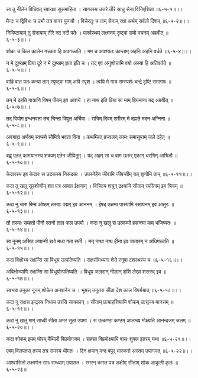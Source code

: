 सा तु नीलेन विधिवत् स्वारक्षा सुसमाहिता ।
सागरस्य उत्तरे तीरे साधु सेना विनिएशिता ॥६-५-१॥।।

मैन्दः च द्विविधः च उभौ तत्र वानर पुम्गवौ ।
विचेरतुः च ताम् सेनाम् रक्षा अर्थम् सर्वतो दिशम् ॥६-५-२॥।।

निविष्टायाम् तु सेनायाम् तीरे नद नदी पतेः ।
पार्श्वस्थम् लक्ष्मणम् दृष्ट्वा रामो वचनम् अब्रवीत् ॥६-५-३॥।।

शोकः च किल कालेन गच्चता हि अपगच्चति ।
मम च अपश्यतः कान्ताम् अहनि अहनि वर्धते ॥६-५-४॥।।

न मे दुह्खम् प्रिया दूरे न मे दुह्खम् हृता इति च ।
तद् एव अनुशोचामि वयो अस्या हि अतिवर्तते ॥६-५-५॥।।

वाहि वात यतः कन्या ताम् स्पृष्ट्वा माम् अपि स्पृश ।
त्वयि मे गात्र सम्स्पर्शः चन्द्रे दृष्टि समागमः ॥६-५-६॥।।

तन् मे दहति गात्राणि विषम् पीतम् इव आशये ।
हा नाथ इति प्रिया सा माम् ह्रियमाणा यद् अब्रवीत् ॥६-५-७॥।।

तद् वियोग इन्धनवता तच् चिन्ता विपुल अर्चिषा ।
रात्रिम् दिवम् शरीरम् मे दह्यते मदन अग्निना ॥६-५-८॥।।

अवगाह्य अर्णवम् स्वप्स्ये सौमित्रे भवता विना ।
कथम्चित् प्रज्वलन् कामः समासुप्तम् जले दहेत् ॥६-५-९॥।।

बह्व् एतत् कामयानस्य शक्यम् एतेन जीवितुम् ।
यद् अहम् सा च वाम ऊरुर् एकाम् धरणिम् आश्रितौ ॥६-५-१०॥।।

केदारस्य इव केदारः स उदकस्य निरूदकः ।
उपस्नेहेन जीवामि जीवन्तीम् यत् शृणोमि ताम् ॥६-५-११॥।।

कदा तु खलु सुस्शोणीम् शत पत्र आयत ईक्षणाम् ।
विजित्य शत्रून् द्रक्ष्यामि सीताम् स्फीताम् इव श्रियम् ॥६-५-१२॥।।

कदा नु चारु बिम्ब ओष्ठम् तस्याः पद्मम् इव आननम् ।
ईषद् उन्नम्य पास्यामि रसायनम् इव आतुरः ॥६-५-१३॥।।

तौ तस्याः सम्हतौ पीनौ स्तनौ ताल फल उपमौ ।
कदा नु खलु स उत्कम्पौ हसन्त्या माम् भजिष्यतः ॥६-५-१४॥।।

सा नूनम् असित अपान्गी रक्षो मध्य गता सती ।
मन् नाथा नाथ हीना इव त्रातारम् न अधिगच्चति ॥६-५-१५॥।।

कदा विक्षोभ्य रक्षाम्सि सा विधूय उत्पतिष्यति ।
राक्षसीमध्यगा शेते स्नुषा दशरथस्य च ॥६-५-१६॥।।

अविक्षोभ्याणि रक्षाम्सि सा विधूयोत्पतिष्यति ।
विधूय जलदान् नीलान् शशि लेखा शरत्स्व् इव ॥६-५-१७॥।।

स्वभाव तनुका नूनम् शोकेन अनशनेन च ।
भूयस् तनुतरा सीता देश काल विपर्ययात् ॥६-५-१८॥।।

कदा नु राक्षस इन्द्रस्य निधाय उरसि सायकान् ।
सीताम् प्रत्याहरिष्यामि शोकम् उत्सृज्य मानसम् ॥६-५-१९॥।।

कदा नु खलु माम् साध्वी सीता अमर सुता उपमा ।
स उत्कण्ठा कण्ठम् आलम्ब्य मोक्ष्यति आनन्दजम् जलम् ॥६-५-२०॥।।

कदा शोकम् इमम् घोरम् मैथिली विप्रयोगजम् ।
सहसा विप्रमोक्ष्यामि वासः शुक्ल इतरम् यथा ॥६-५-२१॥।।

एवम् विलपतस् तस्य तत्र रामस्य धीमतः ।
दिन क्षयान् मन्द वपुर् भास्करो अस्तम् उपागमत् ॥६-५-२२॥।।

आश्वासितो लक्ष्मणेन रामः सम्ध्याम् उपासत ।
स्मरन् कमल पत्र अक्षीम् सीताम् शोक आकुली कृतः ॥६-५-२३॥

